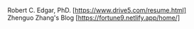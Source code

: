 Robert C. Edgar, PhD. [https://www.drive5.com/resume.html]            
Zhenguo Zhang's Blog [https://fortune9.netlify.app/home/]              
